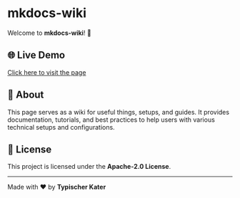 # mkdocs-wiki

Welcome to **mkdocs-wiki**! 🚀

## 🌐 Live Demo
[Click here to visit the page](https://wiki.brunosolf.de/)

## 📖 About
This page serves as a wiki for useful things, setups, and guides. It provides documentation, tutorials, and best practices to help users with various technical setups and configurations.

## 📜 License
This project is licensed under the **Apache-2.0 License**.

---

Made with ❤️ by **Typischer Kater**
